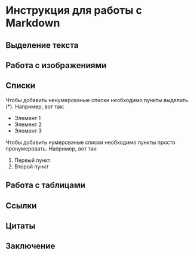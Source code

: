 # Инструкция для работы с Markdown

## Выделение текста

## Работа с изображениями

## Списки

Чтобы добавить ненумерованые списки необходимо пункты выделить (*). 
Например, вот так:
* Элемент 1
* Элемент 2
* Элемент 3

Чтобы добавить нумерованые списки необходимо пункты просто пронумеровать. 
Например, вот так:
1. Первый пункт
2. Второй пункт

## Работа с таблицами

## Ссылки

## Цитаты

## Заключение